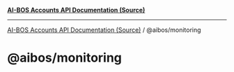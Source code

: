 [**AI-BOS Accounts API Documentation (Source)**](../../README.md)

***

[AI-BOS Accounts API Documentation (Source)](../../README.md) / @aibos/monitoring

# @aibos/monitoring
